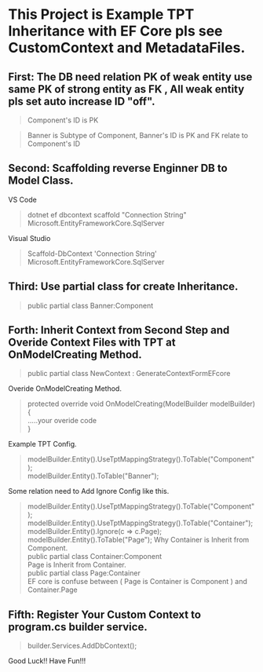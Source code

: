 # This Project is Example TPT Inheritance with EF Core pls see CustomContext and MetadataFiles.

## First: The DB need relation PK of weak entity use same PK of strong entity as FK , All weak entity pls set auto increase ID "off".
> Component's ID is PK

> Banner is Subtype of Component, Banner's ID is PK and FK relate to Component's ID

## Second: Scaffolding reverse Enginner DB to Model Class.
VS Code
> dotnet ef dbcontext scaffold "Connection String" Microsoft.EntityFrameworkCore.SqlServer

Visual Studio
> Scaffold-DbContext 'Connection String' Microsoft.EntityFrameworkCore.SqlServer

## Third: Use partial class for create Inheritance.
> public partial class Banner:Component

## Forth: Inherit Context from Second Step and Overide Context Files with TPT at OnModelCreating Method.
> public partial class NewContext : GenerateContextFormEFcore

Overide OnModelCreating Method.
> protected override void OnModelCreating(ModelBuilder modelBuilder){  
>   .....your overide code  
> }

Example TPT Config.
> modelBuilder.Entity<Component>().UseTptMappingStrategy().ToTable("Component");  
> modelBuilder.Entity<Banner>().ToTable("Banner");

Some relation need to Add Ignore Config like this.
> modelBuilder.Entity<Component>().UseTptMappingStrategy().ToTable("Component");  
> modelBuilder.Entity<Container>().UseTptMappingStrategy().ToTable("Container");  
> modelBuilder.Entity<Container>().Ignore(c => c.Page);  
> modelBuilder.Entity<Page>().ToTable("Page");
Why
> Container is Inherit from Component.  
> public partial class Container:Component  
> Page is Inherit from Container.  
> public partial class Page:Container  
> EF core is confuse between ( Page is Container is Component ) and Container.Page

## Fifth: Register Your Custom Context to program.cs builder service.
> builder.Services.AddDbContext<NewContext>();

Good Luck!! Have Fun!!!
